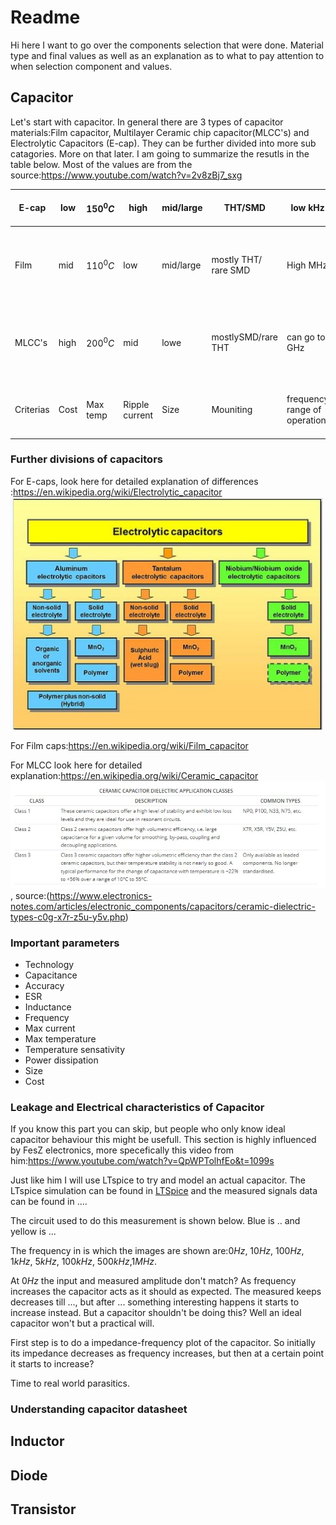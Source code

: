# Readme
Hi here I want to go over the components selection that were done. Material type and final values as well as an explanation as to what to pay attention to when selection component and values.

## Capacitor
Let's start with capacitor. In general there are 3 types of capacitor materials:Film capacitor, Multilayer Ceramic chip capacitor(MLCC's) and Electrolytic Capacitors (E-cap). They can be further divided into more sub catagories. More on that later. I am going to summarize the resutls in the table below. Most of the values are from the source:https://www.youtube.com/watch?v=2v8zBj7_sxg

E-cap | low | $150^0 C$ | high | mid/large |THT/SMD | low kHz | low | high | #9 | #10 | DC Link, Low frequency Energy storage
--- | --- | --- | --- |--- |--- |--- |--- |--- |--- |--- |---
Film | mid | $110^0 C$ | low | mid/large | mostly THT/ rare SMD | High MHz |  | high| mid | 276 | Decoupling,Filter with certain cut-off frequency,High reliability application, EMI suppresion
MLCC's| high| $200^0 C$ | mid | lowe | mostlySMD/rare THT | can go to GHz | high | low | 272 | 276 | Decoupling,High frequency Energy storage,Filter with rough cut-off frequency, EMI suppresion
 Criterias | Cost | Max temp | Ripple current | Size | Mouniting | frequency range of operation | Reliabily of not breaking over time | energy density | 26 | 276 | Typical applicitation

### Further divisions of capacitors
For E-caps, look here for detailed explanation of differences :https://en.wikipedia.org/wiki/Electrolytic_capacitor <br />  <img src="Images/Electrolytic_capacitor_tree.jpg" width=500 >

For Film caps:https://en.wikipedia.org/wiki/Film_capacitor

For MLCC look here for detailed explanation:https://en.wikipedia.org/wiki/Ceramic_capacitor  <br />  <img src="Images/Ceramic_capacitor_classes.jpg" width=750 >, source:(https://www.electronics-notes.com/articles/electronic_components/capacitors/ceramic-dielectric-types-c0g-x7r-z5u-y5v.php)

### Important parameters
* Technology
* Capacitance
* Accuracy
* ESR
* Inductance
* Frequency
* Max current
* Max temperature
* Temperature sensativity
* Power dissipation
* Size
* Cost

### Leakage and Electrical characteristics of Capacitor

If you know this part you can skip, but people who only know ideal capacitor behaviour this might be usefull. This section is highly influenced by FesZ electronics, more specefically this video from him:https://www.youtube.com/watch?v=QpWPTolhfEo&t=1099s

Just like him I will use LTspice to try and model an actual capacitor. The LTspice simulation can be found in [LTSpice](LTSpice) and the measured signals data can be found in .... 

The circuit used to do this measurement is shown below. Blue is .. and yellow is ...

The frequency in is which the images are shown are:$0 Hz$, $10 Hz$, $100 Hz$, $1 kHz$, $5 kHz$, $100 kHz$, $500 kHz$,$1 MHz$.

At $0 Hz$ the input and measured amplitude don't match? As frequency increases the capacitor acts as it should as expected. The measured keeps decreases till ..., but after ... something interesting happens it starts to increase instead. But a capacitor shouldn't be doing this? Well an ideal capacitor won't but a practical will. 

First step is to do a impedance-frequency plot of the capacitor. So initially its impedance decreases as frequency increases, but then at a certain point it starts to increase?

Time to real world parasitics. 
 
### Understanding capacitor datasheet 

## Inductor

## Diode

## Transistor
